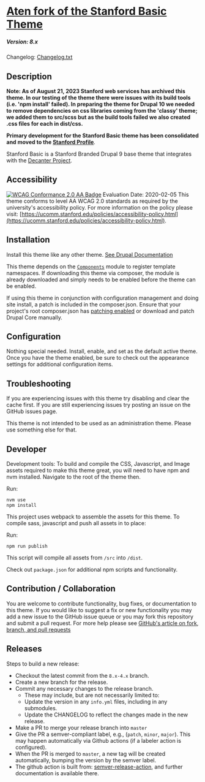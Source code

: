 # [Aten fork of the Stanford Basic Theme](https://github.com/SU-SWS/stanford_basic)
##### Version: 8.x

Changelog: [Changelog.txt](CHANGELOG.txt)

Description
---

**Note: As of August 21, 2023 Stanford web services has archived this theme. In our testing of the theme there were issues with its build tools (i.e. 'npm install' failed). In preparing the theme for Drupal 10 we needed to remove dependencies on css libraries coming from the 'classy' theme; we added them to src/scss but as the build tools failed we also created .css files for each in dist/css.**

**Primary development for the Stanford Basic theme has been consolidated and moved to the [Stanford Profile](https://github.com/SU-SWS/stanford_profile/tree/9.x/themes/stanford_basic)**.

Stanford Basic is a Stanford Branded Drupal 9 base theme that integrates with the [Decanter Project](https://github.com/SU-SWS/decanter).

Accessibility
---
[![WCAG Conformance 2.0 AA Badge](https://www.w3.org/WAI/wcag2AA-blue.png)](https://www.w3.org/TR/WCAG20/)
Evaluation Date: 2020-02-05
This theme conforms to level AA WCAG 2.0 standards as required by the university's accessibility policy. For more information on the policy please visit: [https://ucomm.stanford.edu/policies/accessibility-policy.html](https://ucomm.stanford.edu/policies/accessibility-policy.html).

Installation
---

Install this theme like any other theme. [See Drupal Documentation](https://www.drupal.org/docs/8/extending-drupal-8/installing-themes)

This theme depends on the [`Components`](https://www.drupal.org/project/components) module to register template
namespaces. If downloading this theme via composer, the module is already downloaded and simply needs to be enabled
before the theme can be enabled.

If using this theme in conjunction with configuration management and doing site install, a patch is included in the
composer.json. Ensure that your project's root composer.json has [patching enabled](https://github.com/cweagans/composer-patches#allowing-patches-to-be-applied-from-dependencies)
or download and patch Drupal Core manually.

Configuration
---

Nothing special needed. Install, enable, and set as the default active theme. Once you have the theme enabled, be sure to check out the appearance settings for additional configuration items.


Troubleshooting
---

If you are experiencing issues with this theme try disabling and clear the cache first. If you are still experiencing issues try posting an issue on the GitHub issues page.

This theme is not intended to be used as an administration theme. Please use something else for that.

Developer
---

Development tools: To build and compile the CSS, Javascript, and Image assets required to make this theme great, you will need to have npm and nvm installed.
Navigate to the root of the theme then.

Run:
```
nvm use
npm install
```

This project uses webpack to assemble the assets for this theme. To compile sass, javascript and push all assets in to place:

Run:
```
npm run publish
```

This script will compile all assets from `/src` into `/dist`.

Check out `package.json` for additional npm scripts and functionality.

Contribution / Collaboration
---

You are welcome to contribute functionality, bug fixes, or documentation to this theme. If you would like to suggest a fix or new functionality you may add a new issue to the GitHub issue queue or you may fork this repository and submit a pull request. For more help please see [GitHub's article on fork, branch, and pull requests](https://help.github.com/articles/using-pull-requests)


Releases
---

Steps to build a new release:
- Checkout the latest commit from the `8.x-4.x` branch.
- Create a new branch for the release.
- Commit any necessary changes to the release branch.
  -  These may include, but are not necessarily limited to:
    - Update the version in any `info.yml` files, including in any submodules.
    - Update the CHANGELOG to reflect the changes made in the new release.
- Make a PR to merge your release branch into `master`
- Give the PR a semver-compliant label, e.g., (`patch`, `minor`, `major`).  This may happen automatically via Github actions (if a labeler action is configured).
- When the PR is merged to `master`, a new tag will be created automatically, bumping the version by the semver label.
- The github action is built from: [semver-release-action](https://github.com/K-Phoen/semver-release-action), and further documentation is available there.

